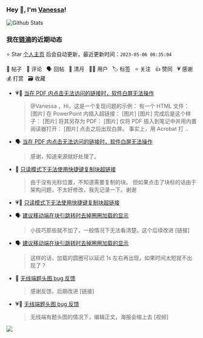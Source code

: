 ### Hey 👋, I'm [Vanessa](http://vanessa.b3log.org/)!

![Github Stats](https://github-readme-stats.vercel.app/api?username=Vanessa219&show_icons=true)

<!--events start -->

### 我在[链滴](https://ld246.com)的近期动态

⭐️ Star [个人主页](https://github.com/Vanessa219/Vanessa219) 后会自动更新，最近更新时间：`2023-05-06 08:35:04`

📝 帖子 &nbsp; 💬 评论 &nbsp; 🗣 回帖 &nbsp; 🌙 清月 &nbsp; 👨‍💻 用户 &nbsp; 🏷️ 标签 &nbsp; ⭐️ 关注 &nbsp; 👍 赞同 &nbsp; 💗 感谢 &nbsp; 💰 打赏 &nbsp; 🗃 收藏

* 💗💬 [当在 PDF 内点击无法访问的链接时，软件白屏无法操作](https://ld246.com/article/1682409477657/comment/1683098186531#comments)

  > @Vanessa ，Hi，这是一个复现问题的示例： 有一个 HTML 文件： [图片] 在 PowerPoint 内插入超链接： [图片] [图片] 完成后是这个样子： [图片] 将其另存为 PDF： [图片] 仅将 PDF 插入到笔记中并用内置阅读器打开： [图片] 点击之后出现白屏。 事实上，用 Acrobat 打 ..
* 🗣 [当在 PDF 内点击无法访问的链接时，软件白屏无法操作](https://ld246.com/article/1682409477657/comment/1683098186531#comments)

  > 感谢，知道来源就好处理了。
* 💬 [只读模式下无法使用快捷键复制块超链接](https://ld246.com/article/1682937063265/comment/1683043236000#comments)

  > 由于没有光标位置，不知道需要复制的块。 但如果点击了块标的话由于架构问题，不太好修改，我先记录一下。谢谢
* 💗📝 [只读模式下无法使用快捷键复制块超链接](https://ld246.com/article/1682937063265)

  > 
* 🗣 [建议移动端在块引跳转时去掉圈圈加载的显示](https://ld246.com/article/1682833271719/comment/1683014316195#comments)

  > 小技巧那些就不加了，一般情况下无法看清楚。这个后续改进 [链接]
* 🗣 [建议移动端在块引跳转时去掉圈圈加载的显示](https://ld246.com/article/1682833271719/comment/1682865811642#comments)

  > 这样的话，加载的圆圈可以延迟 1s 左右再出现，如果时间太短就不出现了？
* 💬 [无线端题头图 bug 反馈](https://ld246.com/article/1682827779325/comment/1682863782662#comments)

  > 感谢反馈，后期改进 [链接]
* 💗📝 [无线端题头图 bug 反馈](https://ld246.com/article/1682827779325)

  > 无线端有题头图的情况下，编辑正文，海报会缩上去 [视频]


<!--events end -->

<a title="Hits" target="_blank" href="https://github.com/Vanessa219/Vanessa219"><img src="https://hits.b3log.org/Vanessa219/Vanessa219.svg"></a>
